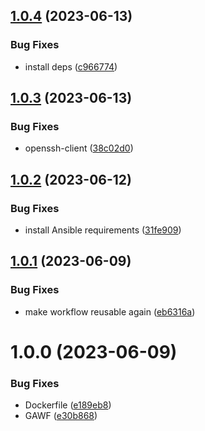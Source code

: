 ## [1.0.4](https://github.com/lungmuss/feuerfest.deploy/compare/v1.0.3...v1.0.4) (2023-06-13)


### Bug Fixes

* install deps ([c966774](https://github.com/lungmuss/feuerfest.deploy/commit/c966774080957ee138eb0f78f50d555588ea8584))

## [1.0.3](https://github.com/lungmuss/feuerfest.deploy/compare/v1.0.2...v1.0.3) (2023-06-13)


### Bug Fixes

* openssh-client ([38c02d0](https://github.com/lungmuss/feuerfest.deploy/commit/38c02d004a978cb34b1621f79ee71b122342e5a5))

## [1.0.2](https://github.com/lungmuss/feuerfest.deploy/compare/v1.0.1...v1.0.2) (2023-06-12)


### Bug Fixes

* install Ansible requirements ([31fe909](https://github.com/lungmuss/feuerfest.deploy/commit/31fe909e89925265182c5cca4415f9545b3c9f37))

## [1.0.1](https://github.com/lungmuss/feuerfest.deploy/compare/v1.0.0...v1.0.1) (2023-06-09)


### Bug Fixes

* make workflow reusable again ([eb6316a](https://github.com/lungmuss/feuerfest.deploy/commit/eb6316aa07fe5e7e15586a922d4866c621cb062f))

# 1.0.0 (2023-06-09)


### Bug Fixes

* Dockerfile ([e189eb8](https://github.com/lungmuss/feuerfest.deploy/commit/e189eb85c65d680eb89e736034ff58542de4f749))
* GAWF ([e30b868](https://github.com/lungmuss/feuerfest.deploy/commit/e30b868f8b40cbd9b973655091e855a54a11da60))
